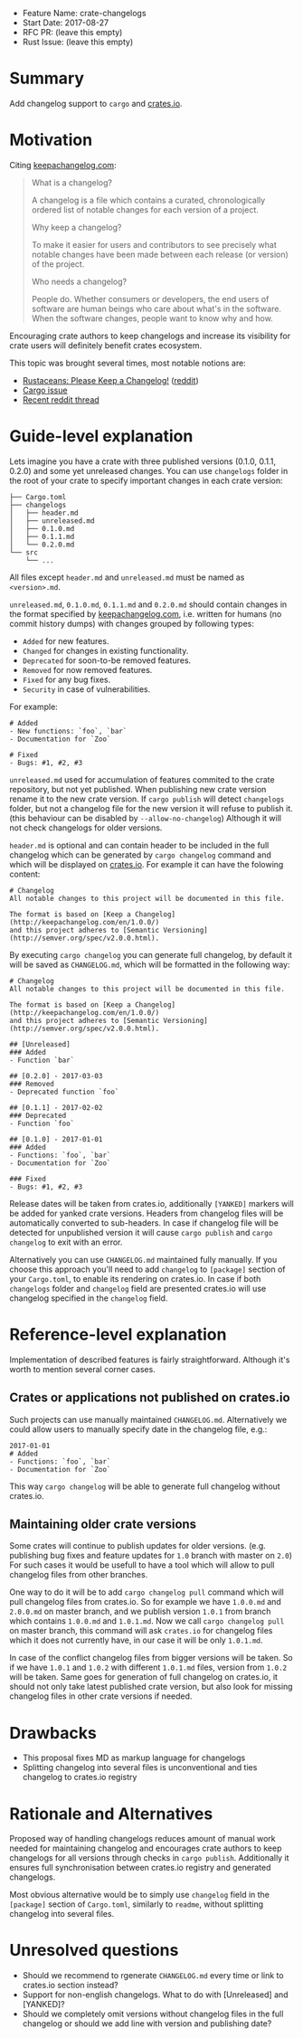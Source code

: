 - Feature Name: crate-changelogs
- Start Date: 2017-08-27
- RFC PR: (leave this empty)
- Rust Issue: (leave this empty)

# Summary
[summary]: #summary

Add changelog support to `cargo` and [crates.io](https://crates.io/).

# Motivation
[motivation]: #motivation

Citing [keepachangelog.com](http://keepachangelog.com):

> What is a changelog?
> 
>  A changelog is a file which contains a curated, chronologically ordered list of notable changes for each version of a project.
>
> Why keep a changelog? 
>
> To make it easier for users and contributors to see precisely what notable changes have been made between each release (or version) of the project.
>
> Who needs a changelog? 
>
> People do. Whether consumers or developers, the end users of software are
> human beings who care about what's in the software. When the software changes,
> people want to know why and how. 

Encouraging crate authors to keep changelogs and increase its visibility for
crate users will definitely benefit crates ecosystem.

This topic was brought several times, most notable notions are:

- [Rustaceans: Please Keep a Changelog!](https://blog.dbrgn.ch/2015/12/1/rust-crates-keep-a-changelog/) ([reddit](https://www.reddit.com/r/rust/comments/3v1ndl/))
- [Cargo issue](https://github.com/rust-lang/cargo/issues/2188)
- [Recent reddit thread](https://www.reddit.com/r/rust/comments/6vvhjh/)

# Guide-level explanation
[guide-level-explanation]: #guide-level-explanation

Lets imagine you have a crate with three published versions (0.1.0, 0.1.1, 0.2.0)
and some yet unreleased changes. You can use `changelogs` folder in the root of
your crate to specify important changes in each crate version:
```
├── Cargo.toml
├── changelogs
│   ├── header.md
│   ├── unreleased.md
│   ├── 0.1.0.md
│   ├── 0.1.1.md
│   └── 0.2.0.md
└── src
    └── ...
```

All files except `header.md` and `unreleased.md` must be named as `<version>.md`.

`unreleased.md`, `0.1.0.md`, `0.1.1.md` and `0.2.0.md` should contain changes
in the format specified by [keepachangelog.com](http://keepachangelog.com),
i.e. written for humans (no commit history dumps) with changes grouped by
following types:

- `Added` for new features.
- `Changed` for changes in existing functionality.
- `Deprecated` for soon-to-be removed features.
- `Removed` for now removed features.
- `Fixed` for any bug fixes.
- `Security` in case of vulnerabilities.

For example:

```
# Added
- New functions: `foo`, `bar`
- Documentation for `Zoo`

# Fixed
- Bugs: #1, #2, #3
```

`unreleased.md` used for accumulation of features commited to the crate
repository, but not yet published. When publishing new crate version rename it
to the new crate version. If `cargo publish` will detect `changelogs` folder,
but not a changelog file for the new version it will refuse to publish it.
(this behaviour can be disabled by `--allow-no-changelog`) Although it will not
check changelogs for older versions.

`header.md` is optional and can contain header to be included in the full
changelog which can be generated by `cargo changelog` command and which will
be displayed on [crates.io](https://crates.io/). For example it can have the
folowing content:
```
# Changelog
All notable changes to this project will be documented in this file.

The format is based on [Keep a Changelog](http://keepachangelog.com/en/1.0.0/)
and this project adheres to [Semantic Versioning](http://semver.org/spec/v2.0.0.html).

```

By executing `cargo changelog` you can generate full changelog, by default
it will be saved as `CHANGELOG.md`, which will be formatted in the following
way:
```
# Changelog
All notable changes to this project will be documented in this file.

The format is based on [Keep a Changelog](http://keepachangelog.com/en/1.0.0/)
and this project adheres to [Semantic Versioning](http://semver.org/spec/v2.0.0.html).

## [Unreleased]
### Added
- Function `bar`

## [0.2.0] - 2017-03-03
### Removed
- Deprecated function `foo`

## [0.1.1] - 2017-02-02
### Deprecated
- Function `foo`

## [0.1.0] - 2017-01-01
### Added
- Functions: `foo`, `bar`
- Documentation for `Zoo`

### Fixed
- Bugs: #1, #2, #3
```

Release dates will be taken from crates.io, additionally `[YANKED]` markers will
be added for yanked crate versions. Headers from changelog files will be
automatically converted to sub-headers. In case if changelog file will be
detected for unpublished version it will cause `cargo publish` and
`cargo changelog` to exit with an error.

Alternatively you can use `CHANGELOG.md` maintained fully manually. If you
choose this approach you'll need to add `changelog` to `[package]` section of
your `Cargo.toml`, to enable its rendering on crates.io. In case if both
`changelogs` folder and `changelog` field are presented crates.io will use
changelog specified in the `changelog` field.

# Reference-level explanation
[reference-level-explanation]: #reference-level-explanation

Implementation of described features is fairly straightforward. Although it's
worth to mention several corner cases.

## Crates or applications not published on crates.io

Such projects can use manually maintained `CHANGELOG.md`. Alternatively we could
allow users to manually specify date in the changelog file, e.g.:
```
2017-01-01
# Added
- Functions: `foo`, `bar`
- Documentation for `Zoo`
```

This way `cargo changelog` will be able to generate full changelog without
crates.io.

## Maintaining older crate versions

Some crates will continue to publish updates for older versions. (e.g.
publishing bug fixes and feature updates for `1.0` branch with master on `2.0`)
For such cases it would be usefull to have a tool which will allow to pull
changelog files from other branches.

One way to do it will be to add `cargo changelog pull` command which will
pull changelog files from crates.io. So for example we have `1.0.0.md`
and `2.0.0.md` on master branch, and we publish version `1.0.1` from branch
which contains `1.0.0.md` and `1.0.1.md`. Now we call `cargo changelog pull` on
master branch, this command will ask `crates.io` for changelog files which it
does not currently have, in our case it will be only `1.0.1.md`.

In case of the conflict changelog files from bigger versions will be taken.
So if we have `1.0.1` and `1.0.2` with different `1.0.1.md` files, version from
`1.0.2` will be taken. Same goes for generation of full changelog on crates.io,
it should not only take latest published crate version, but also look for
missing changelog files in other crate versions if needed.

# Drawbacks
[drawbacks]: #drawbacks

- This proposal fixes MD as markup language for changelogs
- Splitting changelog into several files is unconventional and ties changelog
to crates.io registry

# Rationale and Alternatives
[alternatives]: #alternatives

Proposed way of handling changelogs reduces amount of manual work needed for
maintaining changelog and encourages crate authors to keep changelogs for all
versions through checks in `cargo publish`. Additionally it ensures full
synchronisation between crates.io registry and generated changelogs.

Most obvious alternative would be to simply use `changelog` field in the
`[package]` section of `Cargo.toml`, similarly to `readme`, without splitting
changelog into several files.

# Unresolved questions
[unresolved]: #unresolved-questions

- Should we recommend to rgenerate `CHANGELOG.md` every time or link to crates.io
section instead?
- Support for non-english changelogs. What to do with [Unreleased] and
[YANKED]?
- Should we completely omit versions without changelog files in the full
changelog or should we add line with version and publishing date?

